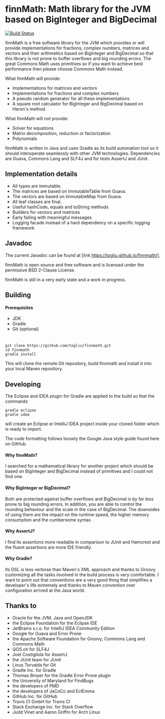# finnMath: Math library for the JVM based on BigInteger and BigDecimal

[![Build Status](https://travis-ci.org/togliu/finnmath.svg?branch=master)](https://travis-ci.org/togliu/finnmath)

finnMath is a free software library for the JVM which provides or will provide implementations for fractions, 
complex numbers, matrices and vectors and their arithmetics based on BigInteger and BigDecimal so that this 
library is not prone to buffer overflows and big rounding errors. The great Commons Math uses primitives 
so if you want to achieve best performance then please choose Commons Math instead.

What finnMath will provide:
* Implementations for matrices and vectors
* Implementations for fractions and complex numbers
* A pseudo random generator for all these implementations
* A square root calculator for BigInteger and BigDecimal based on Heron's method

What finnMath will not provide:
* Solver for equations
* Matrix decomposition, reduction or factorization
* Polynomials

finnMath is written in Java and uses Gradle as its build automation tool so it should interoperate seamlessly with 
other JVM technologies. Dependencies are Guava, Commons Lang and SLF4J and for tests AssertJ and JUnit.

## Implementation details
* All types are immutable.
* The matrices are based on ImmutableTable from Guava.
* The vectors are based on ImmutableMap from Guava.
* All leaf classes are final.
* Useful hashCode, equals and toString methods
* Builders for vectors and matrices
* Early failing with meaningful messages
* Logging facade instead of a hard dependency on a specific logging framework

## Javadoc
The current Javadoc can be found at [link https://togliu.github.io/finnmath/]. 

finnMath is open source and free software and is licensed under the permissive BSD 2-Clause License.

finnMath is still in a very early state and a work in progress.

## Building

#### Prerequisites
* JDK
* Gradle
* Git (optional)
#
    git clone https://github.com/togliu/finnmath.git
    cd finnmath
    gradle install

This will clone the remote Git repository, build finnmath and install it into your local Maven repository.

## Developing

The Eclipse and IDEA plugin for Gradle are applied to the build so that the commands

    gradle eclipse
    gradle idea

will create an Eclipse or IntelliJ IDEA project inside your cloned folder which is ready to import.

The code formatting follows loosely the Google Java style guide found here on GitHub.    

#### Why finnMath?
I searched for a mathematical library for another project which should be based on BigInteger and BigDecimal instead 
of primitives and I could not find one.

#### Why BigInteger or BigDecimal?
Both are protected against buffer overflows and BigDecimal is by far less prone to big rounding errors. In addition, 
you are able to control the rounding behaviour and the scale in the case of BigDecimal. The downsides of using them 
are the impact on the runtime speed, the higher memory consumption and the cumbersome syntax. 

#### Why AssertJ?
I find its assertions more readable in comparison to JUnit and Hamcrest and the fluent assertions are more IDE 
friendly.

#### Why Gradle?
Its DSL is less verbose than Maven's XML approach and thanks to Groovy customizing all the tasks involved in the 
build process is very comfortable. I want to point out that conventions are a very good thing that simplifies a 
developer's life extremely and thanks to Maven convention over configuration arrived at the Java world.

## Thanks to
* Oracle for the JVM, Java and OpenJDK
* the Eclipse Foundation for the Eclipse IDE
* JetBrains s.r.o. for IntelliJ IDEA Community Edition
* Google for Guava and Error Prone
* the Apache Software Foundation for Groovy, Commons Lang and Commons Math
* QOS.ch for SLF4J 
* Joel Costigliola for AssertJ
* the JUnit team for JUnit
* Linus Torvalds for Git
* Gradle Inc. for Gradle
* Thomas Broyer for the Gradle Error Prone plugin
* the University of Maryland for FindBugs
* the developers of PMD
* the developers of JaCoCo and EclEmma
* GitHub Inc. for GitHub
* Travis CI GmbH for Travis CI
* Stack Exchange Inc. for Stack Overflow
* Judd Vinet and Aaron Griffin for Arch Linux
